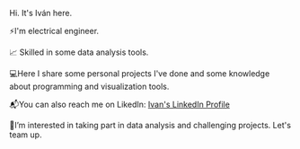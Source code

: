 Hi. It's Iván here.

⚡I'm electrical engineer.

📈 Skilled in some data analysis tools. 

💻Here I share some personal projects I've done and some knowledge about programming and visualization tools.

📬You can also reach me on LikedIn: [Ivan's LinkedIn Profile](https://www.linkedin.com/in/iv%C3%A1n-pinilla-%C3%A1vila-21bb45121/)

🤝I’m interested in taking part in data analysis and challenging projects. Let's team up.


